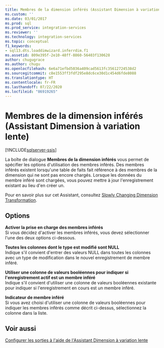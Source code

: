```yaml
---
title: Membres de la dimension inférés (Assistant Dimension à variation lente) | Microsoft Docs
ms.custom: ''
ms.date: 03/01/2017
ms.prod: sql
ms.prod_service: integration-services
ms.reviewer: ''
ms.technology: integration-services
ms.topic: conceptual
f1_keywords:
- sql13.dts.loaddimwizard.inferrdim.f1
ms.assetid: 809e395f-2e10-48ff-8860-56403f130628
author: chugugrace
ms.author: chugu
ms.openlocfilehash: 6e6a71efbd5036a409cad5613fc35612724538d2
ms.sourcegitcommit: c8e1553ff3fdf295e8dc6ce30d1c454d6fde8088
ms.translationtype: HT
ms.contentlocale: fr-FR
ms.lasthandoff: 07/22/2020
ms.locfileid: "86919265"
---
```

# <a name="inferred-dimension-members-slowly-changing-dimension-wizard"></a>Membres de la dimension inférés (Assistant Dimension à variation lente)

[!INCLUDE[sqlserver-ssis](../../../includes/applies-to-version/sqlserver-ssis.md)]


  La boîte de dialogue **Membres de la dimension inférés** vous permet de spécifier les options d'utilisation des membres inférés. Des membres inférés existent lorsqu'une table de faits fait référence à des membres de la dimension qui ne sont pas encore chargés. Lorsque les données du membre inféré sont chargées, vous pouvez mettre à jour l'enregistrement existant au lieu d'en créer un.  
  
 Pour en savoir plus sur cet Assistant, consultez [Slowly Changing Dimension Transformation](../../../integration-services/data-flow/transformations/slowly-changing-dimension-transformation.md).  
  
## <a name="options"></a>Options  
 **Activer la prise en charge des membres inférés**  
 Si vous décidez d'activer les membres inférés, vous devez sélectionner l'une des deux options ci-dessous.  
  
 **Toutes les colonnes dont le type est modifié sont NULL**  
 Indique s'il convient d'entrer des valeurs NULL dans toutes les colonnes avec un type de modification dans le nouvel enregistrement de membre inféré.  
  
 **Utiliser une colonne de valeurs booléennes pour indiquer si l'enregistrement actif est un membre inféré**  
 Indique s'il convient d'utiliser une colonne de valeurs booléennes existante pour indiquer si l'enregistrement en cours est un membre inféré.  
  
 **Indicateur de membre inféré**  
 Si vous avez choisi d'utiliser une colonne de valeurs booléennes pour indiquer les membres inférés comme décrit ci-dessus, sélectionnez la colonne dans la liste.  
  
## <a name="see-also"></a>Voir aussi  
 [Configurer les sorties à l'aide de l'Assistant Dimension à variation lente](../../../integration-services/data-flow/transformations/configure-outputs-using-the-slowly-changing-dimension-wizard.md)  
  
  
